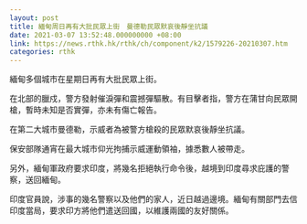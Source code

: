 ```yaml
---
layout: post
title: 緬甸周日再有大批民眾上街　曼德勒民眾默哀後靜坐抗議
date: 2021-03-07 13:52:48.000000000 +08:00
link: https://news.rthk.hk/rthk/ch/component/k2/1579226-20210307.htm
categories: rthk
---
```


緬甸多個城市在星期日再有大批民眾上街。

在北部的臘戍，警方發射催淚彈和震撼彈驅散。有目擊者指，警方在蒲甘向民眾開槍，暫時未知是否實彈，亦未有傷亡報告。

在第二大城市曼德勒，示威者為被警方槍殺的民眾默哀後靜坐抗議。

保安部隊通宵在最大城市仰光拘捕示威運動領袖，據悉數人被帶走。

另外，緬甸軍政府要求印度，將幾名拒絕執行命令後，越境到印度尋求庇護的警察，送回緬甸。

印度官員說，涉事的幾名警察以及他們的家人，近日越過邊境。緬甸有關部門去信印度當局，要求印方將他們遣送回國，以維護兩國的友好關係。
